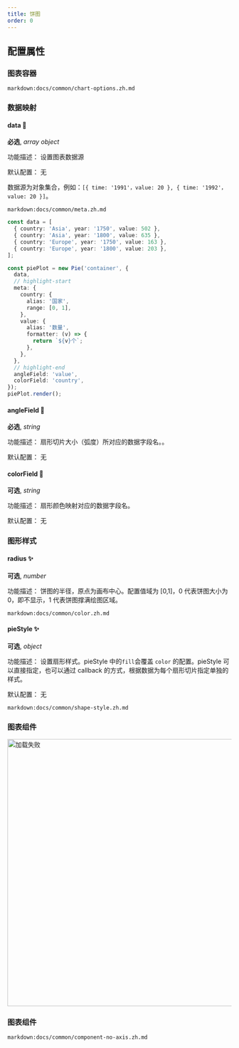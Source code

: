 ```yaml
---
title: 饼图
order: 0
---
```


## 配置属性

### 图表容器

`markdown:docs/common/chart-options.zh.md`

### 数据映射

#### data 📌

**必选**, _array object_

功能描述： 设置图表数据源

默认配置： 无

数据源为对象集合，例如：`[{ time: '1991'，value: 20 }, { time: '1992'，value: 20 }]`。

`markdown:docs/common/meta.zh.md`

```ts
const data = [
  { country: 'Asia', year: '1750', value: 502 },
  { country: 'Asia', year: '1800', value: 635 },
  { country: 'Europe', year: '1750', value: 163 },
  { country: 'Europe', year: '1800', value: 203 },
];

const piePlot = new Pie('container', {
  data,
  // highlight-start
  meta: {
    country: {
      alias: '国家',
      range: [0, 1],
    },
    value: {
      alias: '数量',
      formatter: (v) => {
        return `${v}个`;
      },
    },
  },
  // highlight-end
  angleField: 'value',
  colorField: 'country',
});
piePlot.render();
```

#### angleField 📌

**必选**, _string_

功能描述： 扇形切片大小（弧度）所对应的数据字段名。。

默认配置： 无

#### colorField 📌

**可选**, _string_

功能描述： 扇形颜色映射对应的数据字段名。

默认配置： 无

### 图形样式

#### radius ✨

**可选**, _number_

功能描述： 饼图的半径，原点为画布中心。配置值域为 [0,1]，0 代表饼图大小为 0，即不显示，1 代表饼图撑满绘图区域。

`markdown:docs/common/color.zh.md`

#### pieStyle ✨

**可选**, _object_

功能描述： 设置扇形样式。pieStyle 中的`fill`会覆盖 `color` 的配置。pieStyle 可以直接指定，也可以通过 callback 的方式，根据数据为每个扇形切片指定单独的样式。

默认配置： 无

`markdown:docs/common/shape-style.zh.md`

### 图表组件

<img src="https://gw.alipayobjects.com/mdn/rms_d314dd/afts/img/A*93XzToUe1OQAAAAAAAAAAABkARQnAQ" alt="加载失败" width="600">

### 图表组件

`markdown:docs/common/component-no-axis.zh.md`
